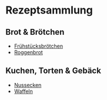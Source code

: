 # Rezeptsammlung

## Brot & Brötchen

* [Frühstücksbrötchen](Brot%20%26%20Brötchen/Frühstücksbrötchen.md)
* [Roggenbrot](Brot%20%26%20Brötchen/Roggenbrot.md)

## Kuchen, Torten & Gebäck

* [Nussecken](Kuchen%2C%20Torten%20%26%20Gebäck/Nussecken.md)
* [Waffeln](Kuchen%2C%20Torten%20%26%20Gebäck/Waffeln.md)